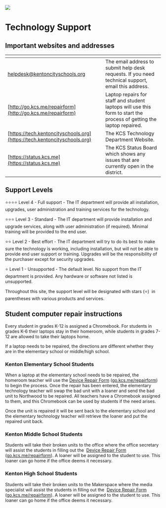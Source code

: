 ![](https://lh7-us.googleusercontent.com/7Vp1ol_NcukbvxdIX8i0jPdjj7rAb5r8iy7CRjJhQYjj-xSyG4zsk7Y_Ey_3doP4JhlVKjffAdMiNRVn6HgGJOxwpRq-gioKDHIOad-M3dg0_ldW6gTHyV1h0HhzDQqiigIe9GNRifC6hYNO7pWWlw)
# Technology Support

## Important websites and addresses

| <img width=400/>                                                         |                                                                                                                      |
| ------------------------------------------------------------------------ | -------------------------------------------------------------------------------------------------------------------- |
| [helpdesk@kentoncityschools.org](mailto:helpdesk@kentoncityschools.org)  | The email address to submit help desk requests. If you need technical support, email this address.                   |
| [http://go.kcs.me/repairform](http://go.kcs.me/repairform)               | Laptop repairs for staff and student laptops will use this form to start the process of getting the laptop repaired. |
| [https://tech.kentoncityschools.org](https://tech.kentoncityschools.org) | The KCS Technology Department Website.                                                                               |
| [https://status.kcs.me](https://status.kcs.me)                           | The KCS Status Board which shows any issues that are currently open in the district.                                 |

## Support Levels

⭐⭐⭐⭐ Level 4 - Full support - The IT department will provide all installation, upgrades, user administration and training services for the technology.

⭐⭐⭐ Level 3 - Standard - The IT department will provide installation and upgrade services, along with user administration (if required). Minimal training will be provided to the end user.

⭐⭐ Level 2 - Best effort - The IT department will try to do its best to make sure the technology is working, including installation, but will not be able to provide end user support or training. Upgrades will be the responsibility of the purchaser except for security upgrades. 

⭐ Level 1 - Unsupported - The default level. No support from the IT department is provided. Any hardware or software not listed is unsupported.

Throughout this site, the support level will be designated with stars (⭐)  in parentheses with various products and services.
## Student computer repair instructions

Every student in grades K-12 is assigned a Chromebook. For students in grades K-6 their laptops stay in their homeroom, while students in grades 7-12 are allowed to take their laptops home. 

If a laptop needs to be repaired, the directions are different whether they are in the elementary school or middle/high school.

### Kenton Elementary School Students

When a laptop at the elementary school needs to be repaired, the homeroom teacher will use the [Device Repair Form](https://go.kcs.me/repairform) ([go.kcs.me/repairform](https://go.kcs.me/repairform)) to begin the process. Once the repair has been entered, the elementary technology teacher will swap the bad unit with a loaner and send the bad unit to Northwood to be repaired. All teachers have a Chromebook assigned to them, and this Chromebook can be used by students if the need arises.

Once the unit is repaired it will be sent back to the elementary school and the elementary technology teacher will retrieve the loaner and put the repaired unit back.

### Kenton Middle School Students

Students will take their broken units to the office where the office secretary will assist the students in filling out the  [Device Repair Form](https://go.kcs.me/repairform) ([go.kcs.me/repairform](https://go.kcs.me/repairform)). A loaner will be assigned to the student to use. This loaner can go home if the office deems it necessary.

### Kenton High School Students

Students will take their broken units to the Makerspace where the media specialist will assist the students in filling out the  [Device Repair Form](https://go.kcs.me/repairform) ([go.kcs.me/repairform](https://go.kcs.me/repairform)). A loaner will be assigned to the student to use. This loaner can go home if the office deems it necessary.